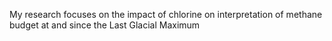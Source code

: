 My research focuses on the impact of chlorine on interpretation of methane budget at and since the Last Glacial Maximum
